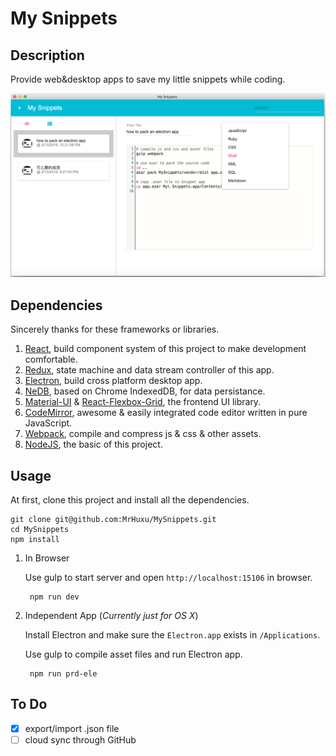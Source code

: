 # My Snippets

## Description

Provide web&desktop apps to save my little snippets while coding.

![screenshot](https://raw.githubusercontent.com/MrHuxu/img-repo/master/my-snippets/my%20snippet.png)

## Dependencies

Sincerely thanks for these frameworks or libraries.

1. [React](https://github.com/facebook/react), build component system of this project to make development comfortable.
2. [Redux](https://github.com/reactjs/redux), state machine and data stream controller of this app.
3. [Electron](https://github.com/atom/electron), build cross platform desktop app.
4. [NeDB](https://github.com/louischatriot/nedb), based on Chrome IndexedDB, for data persistance.
5. [Material-UI](https://github.com/callemall/material-ui) & [React-Flexbox-Grid](https://github.com/roylee0704/react-flexbox-grid), the frontend UI library.
6. [CodeMirror](https://github.com/codemirror/CodeMirror), awesome & easily integrated code editor written in pure JavaScript.
7. [Webpack](https://github.com/webpack/webpack), compile and compress js & css & other assets.
8. [NodeJS](https://github.com/nodejs/node), the basic of this project.

## Usage

At first, clone this project and install all the dependencies.
    
    git clone git@github.com:MrHuxu/MySnippets.git
    cd MySnippets
    npm install

1. In Browser

    Use gulp to start server and open ```http://localhost:15106``` in browser.

        npm run dev

2. Independent App (*Currently just for OS X*)

     Install Electron and make sure the ```Electron.app``` exists in ```/Applications```.

    Use gulp to compile asset files and run Electron app.

        npm run prd-ele

## To Do

- [x] export/import .json file
- [ ] cloud sync through GitHub
